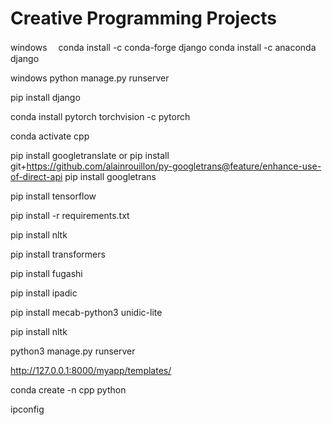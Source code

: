 # Creative Programming Projects

windows　 conda install -c conda-forge django        conda install -c anaconda django

windows python manage.py runserver

pip install django

conda install pytorch torchvision -c pytorch

conda activate cpp

pip install googletranslate  or   pip install git+https://github.com/alainrouillon/py-googletrans@feature/enhance-use-of-direct-api
pip install googletrans

pip install tensorflow

pip install -r requirements.txt



pip install nltk

pip install transformers

pip install fugashi

pip install ipadic

pip install mecab-python3 unidic-lite

pip install nltk


python3 manage.py runserver

http://127.0.0.1:8000/myapp/templates/ 






conda create -n cpp python


ipconfig
